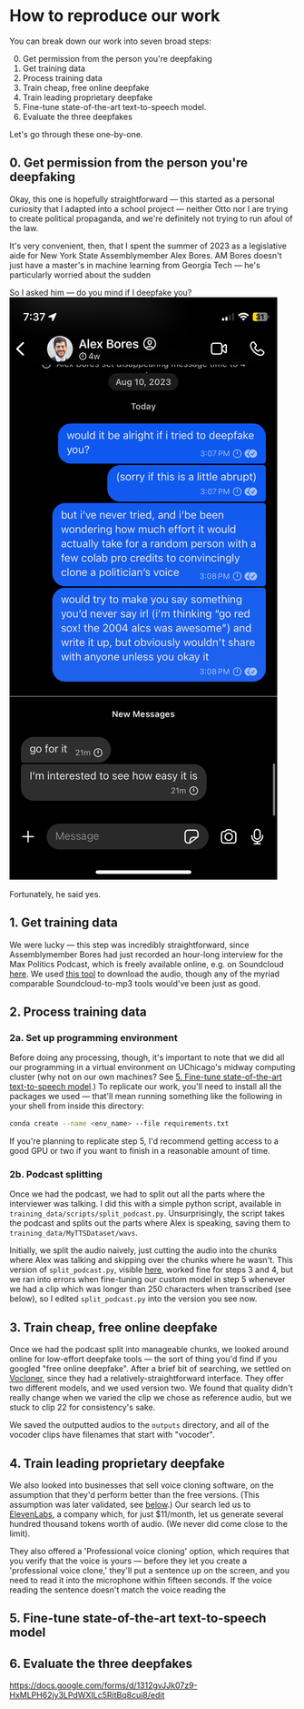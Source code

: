 
# How to reproduce our work
You can break down our work into seven broad steps:

0. Get permission from the person you're deepfaking
1. Get training data
2. Process training data
3. Train cheap, free online deepfake
4. Train leading proprietary deepfake
5. Fine-tune state-of-the-art text-to-speech model.
6. Evaluate the three deepfakes

Let's go through these one-by-one.

## 0. Get permission from the person you're deepfaking
Okay, this one is hopefully straightforward — this started as a personal curiosity that I adapted into a school project — neither Otto nor I are trying to create political propaganda, and we're definitely not trying to run afoul of the law.

It's very convenient, then, that I spent the summer of 2023 as a legislative aide for New York State Assemblymember Alex Bores. AM Bores doesn't just have a master's in machine learning from Georgia Tech — he's particularly worried about the sudden 

So I asked him — do you mind if I deepfake you?
![](assets/IMG_8972.PNG)

Fortunately, he said yes.

## 1. Get training data
We were lucky — this step was incredibly straightforward, since Assemblymember Bores had just recorded an hour-long interview for the Max Politics Podcast, which is freely available online, e.g. on Soundcloud [here](https://soundcloud.com/gotham-gazette-max-murphy/assemblymember-alex-bores-on-ai-opportunity-court-reform-housing-policy-more). We used [this tool](https://soundcloudmp3.org) to download the audio, though any of the myriad comparable Soundcloud-to-mp3 tools would've been just as good.

## 2. Process training data


### 2a. Set up programming environment
Before doing any processing, though, it's important to note that we did all our programming in a virtual environment on UChicago's midway computing cluster (why not on our own machines? See [5. Fine-tune state-of-the-art text-to-speech model](#5-fine-tune-state-of-the-art-text-to-speech-model).) To replicate our work, you'll need to install all the packages we used — that'll mean running something like the following in your shell from inside this directory:

```bash
conda create --name <env_name> --file requirements.txt
```

If you're planning to replicate step 5, I'd recommend getting access to a good GPU or two if you want to finish in a reasonable amount of time.

### 2b. Podcast splitting
Once we had the podcast, we had to split out all the parts where the interviewer was talking. I did this with a simple python script, available in `training_data/scripts/split_podcast.py`. Unsurprisingly, the script takes the podcast and splits out the parts where Alex is speaking, saving them to `training_data/MyTTSDataset/wavs`. 

Initially, we split the audio naively, just cutting the audio into the chunks where Alex was talking and skipping over the chunks where he wasn't. This version of `split_podcast.py`, visible [here](https://github.com/henryjosephson/deepfaking-a-politician/blob/a357547c0155d4b56960cd07ff17a7de47798ecf/training_data/scripts/split_podcast.py), worked fine for steps 3 and 4, but we ran into errors when fine-tuning our custom model in step 5 whenever we had a clip which was longer than 250 characters when transcribed (see below), so I edited `split_podcast.py` into the version you see now.

## 3. Train cheap, free online deepfake
Once we had the podcast split into manageable chunks, we looked around online for low-effort deepfake tools — the sort of thing you'd find if you googled "free online deepfake". After a brief bit of searching, we settled on [Vocloner](https://vocloner.com), since they had a relatively-straightforward interface. They offer two different models, and we used version two. We found that quality didn't really change when we varied the clip we chose as reference audio, but we stuck to clip 22 for consistency's sake.

We saved the outputted audios to the `outputs` directory, and all of the vocoder clips have filenames that start with "vocoder". 
<!--make sure this is actually true-->

## 4. Train leading proprietary deepfake
We also looked into businesses that sell voice cloning software, on the assumption that they'd perform better than the free versions. (This assumption was later validated, see [below](#6-evaluate-the-three-deepfakes).) Our search led us to [ElevenLabs](https://elevenlabs.io), a company which, for just $11/month, let us generate several hundred thousand tokens worth of audio. (We never did come close to the limit).

They also offered a 'Professional voice cloning' option, which requires that you verify that the voice is yours — before they let you create a 'professional voice clone,' they'll put a sentence up on the screen, and you need to read it into the microphone within fifteen seconds. If the voice reading the sentence doesn't match the voice reading the 

## 5. Fine-tune state-of-the-art text-to-speech model


## 6. Evaluate the three deepfakes

https://docs.google.com/forms/d/1312gvJJk07z9-HxMLPH62jy3LPdWXILc5RitBq8cui8/edit